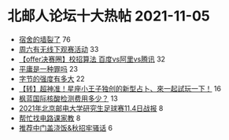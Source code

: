 # 北邮人论坛十大热帖 2021-11-05

- [宿舍的墙裂了](https://bbs.byr.cn/article/Picture/3304289) 76
- [周六有无线下观赛活动](https://bbs.byr.cn/article/LOL/29659) 33
- [【offer决赛圈】校招算法 百度vs阿里vs腾讯](https://bbs.byr.cn/article/Job/2146479) 32
- [平庸是一种罪吗](https://bbs.byr.cn/article/Talking/6310843) 23
- [字节的强度有多大](https://bbs.byr.cn/article/WorkLife/1175858) 22
- [【转】超神准！星座小王子独创的新型占卜、來一起試玩一下！](https://bbs.byr.cn/article/Constellations/326533) 16
- [枫蓝国际核酸检测费用多少？](https://bbs.byr.cn/article/Health/227041) 13
- [2021年北京邮电大学研究生足球赛11.4日战报](https://bbs.byr.cn/article/Football/810049472) 8
- [帮忙找电路课家教](https://bbs.byr.cn/article/Circuit/27589) 8
- [推荐中门盖浇饭&amp;秋招牢骚话](https://bbs.byr.cn/article/Food/516727) 6


